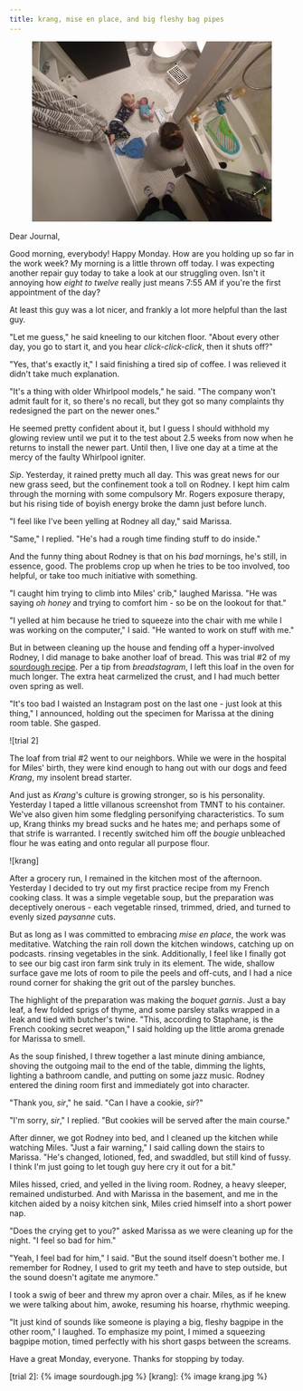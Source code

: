 ```yaml
---
title: krang, mise en place, and big fleshy bag pipes
---
```


<figure>
  <a href="/images/banners/2020-05-18.jpg">
    <img alt="banner" src="/images/banners/2020-05-18.jpg"/>
  </a>
</figure>

Dear Journal,

Good morning, everybody!  Happy Monday.  How are you holding up so far
in the work week?  My morning is a little thrown off today.  I was
expecting another repair guy today to take a look at our struggling
oven.  Isn't it annoying how _eight to twelve_ really just means 7:55
AM if you're the first appointment of the day?

At least this guy was a lot nicer, and frankly a lot more helpful than
the last guy.

"Let me guess," he said kneeling to our kitchen floor.  "About every
other day, you go to start it, and you hear _click-click-click_, then
it shuts off?"

"Yes, that's exactly it," I said finishing a tired sip of coffee.  I
was relieved it didn't take much explanation.

"It's a thing with older Whirlpool models," he said.  "The company
won't admit fault for it, so there's no recall, but they got so many
complaints thy redesigned the part on the newer ones."

He seemed pretty confident about it, but I guess I should withhold my
glowing review until we put it to the test about 2.5 weeks from now
when he returns to install the newer part.  Until then, I live one day
at a time at the mercy of the faulty Whirlpool igniter.

_Sip_.  Yesterday, it rained pretty much all day.  This was great news
for our new grass seed, but the confinement took a toll on Rodney.  I
kept him calm through the morning with some compulsory Mr. Rogers
exposure therapy, but his rising tide of boyish energy broke the damn
just before lunch.

"I feel like I've been yelling at Rodney all day," said Marissa.

"Same," I replied.  "He's had a rough time finding stuff to do
inside."

And the funny thing about Rodney is that on his _bad_ mornings, he's
still, in essence, good.  The problems crop up when he tries to be too
involved, too helpful, or take too much initiative with something.

"I caught him trying to climb into Miles' crib," laughed Marissa.  "He
was saying _oh honey_ and trying to comfort him - so be on the lookout
for that."

"I yelled at him because he tried to squeeze into the chair with me
while I was working on the computer," I said.  "He wanted to work on
stuff with me."

But in between cleaning up the house and fending off a hyper-involved
Rodney, I did manage to bake another loaf of bread.  This was trial #2
of my [sourdough recipe].  Per a tip from _breadstagram_, I left this
loaf in the oven for much longer.  The extra heat carmelized the
crust, and I had much better oven spring as well.

"It's too bad I waisted an Instagram post on the last one - just look
at this thing," I announced, holding out the specimen for Marissa at
the dining room table.  She gasped.

![trial 2]

The loaf from trial #2 went to our neighbors.  While we were in the
hospital for Miles' birth, they were kind enough to hang out with our
dogs and feed _Krang_, my insolent bread starter.

And just as _Krang_'s culture is growing stronger, so is his
personality.  Yesterday I taped a little villanous screenshot from
TMNT to his container.  We've also given him some fledgling
personifying characteristics.  To sum up, Krang thinks my bread sucks
and he hates me; and perhaps some of that strife is warranted.  I
recently switched him off the _bougie_ unbleached flour he was eating
and onto regular all purpose flour.

![krang]

After a grocery run, I remained in the kitchen most of the afternoon.
Yesterday I decided to try out my first practice recipe from my French
cooking class.  It was a simple vegetable soup, but the preparation
was deceptively onerous - each vegetable rinsed, trimmed, dried, and
turned to evenly sized _paysanne_ cuts.

But as long as I was committed to embracing _mise en place_, the work
was meditative.  Watching the rain roll down the kitchen windows,
catching up on podcasts. rinsing vegetables in the sink.
Additionally, I feel like I finally got to see our big cast iron farm
sink truly in its element.  The wide, shallow surface gave me lots of
room to pile the peels and off-cuts, and I had a nice round corner for
shaking the grit out of the parsley bunches.

The highlight of the preparation was making the _boquet garnis_.  Just
a bay leaf, a few folded sprigs of thyme, and some parsley stalks
wrapped in a leak and tied with butcher's twine.  "This, according to
Staphane, is the French cooking secret weapon," I said holding up the
little aroma grenade for Marissa to smell.

As the soup finished, I threw together a last minute dining ambiance,
shoving the outgoing mail to the end of the table, dimming the lights,
lighting a bathroom candle, and putting on some jazz music.  Rodney
entered the dining room first and immediately got into character.

"Thank you, _sir_," he said.  "Can I have a cookie, _sir_?"

"I'm sorry, _sir_," I replied.  "But cookies will be served after the
main course."

After dinner, we got Rodney into bed, and I cleaned up the kitchen
while watching Miles.  "Just a fair warning," I said calling down the
stairs to Marissa.  "He's changed, lotioned, fed, and swaddled, but
still kind of fussy.  I think I'm just going to let tough guy here cry
it out for a bit."

Miles hissed, cried, and yelled in the living room.  Rodney, a heavy
sleeper, remained undisturbed.  And with Marissa in the basement, and
me in the kitchen aided by a noisy kitchen sink, Miles cried himself
into a short power nap.

"Does the crying get to you?" asked Marissa as we were cleaning up for
the night.  "I feel so bad for him."

"Yeah, I feel bad for him," I said.  "But the sound itself doesn't
bother me.  I remember for Rodney, I used to grit my teeth and have to
step outside, but the sound doesn't agitate me anymore."

I took a swig of beer and threw my apron over a chair.  Miles, as if
he knew we were talking about him, awoke, resuming his hoarse,
rhythmic weeping.

"It just kind of sounds like someone is playing a big, fleshy bagpipe
in the other room," I laughed.  To emphasize my point, I mimed a
squeezing bagpipe motion, timed perfectly with his short gasps between
the screams.

Have a great Monday, everyone.  Thanks for stopping by today.

[sourdough recipe]: https://cookbook.reckerfamily.com/sourdough/
[trial 2]: {% image sourdough.jpg %}
[krang]: {% image krang.jpg %}
